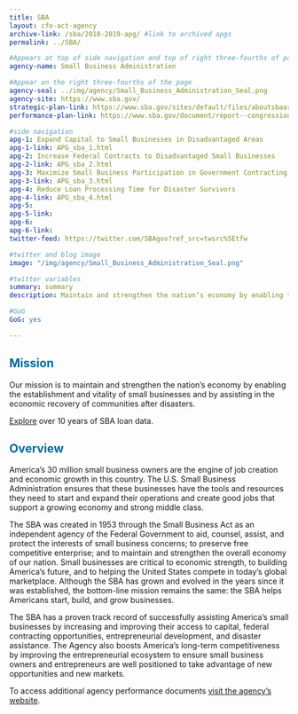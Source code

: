 ```yaml
---
title: SBA
layout: cfo-act-agency
archive-link: /sba/2018-2019-apg/ #link to archived apgs
permalink: ../SBA/

#Appears at top of side navigation and top of right three-fourths of page
agency-name: Small Business Administration

#Appear on the right three-fourths of the page
agency-seal: ../img/agency/Small_Business_Administration_Seal.png
agency-site: https://www.sba.gov/
strategic-plan-link: https://www.sba.gov/sites/default/files/aboutsbaarticle/SBA_FY_2018-2022_Strategic_Plan.pdf
performance-plan-link: https://www.sba.gov/document/report--congressional-budget-justification-annual-performance-report

#side navigation
apg-1: Expand Capital to Small Businesses in Disadvantaged Areas
apg-1-link: APG_sba_1.html
apg-2: Increase Federal Contracts to Disadvantaged Small Businesses
apg-2-link: APG_sba_2.html
apg-3: Maximize Small Business Participation in Government Contracting
apg-3-link: APG_sba_3.html
apg-4: Reduce Loan Processing Time for Disaster Survivors
apg-4-link: APG_sba_4.html
apg-5:
apg-5-link:
apg-6:
apg-6-link:
twitter-feed: https://twitter.com/SBAgov?ref_src=twsrc%5Etfw

#twitter and blog image
image: "/img/agency/Small_Business_Administration_Seal.png"

#twitter variables
summary: summary
description: Maintain and strengthen the nation’s economy by enabling the establishment and vitality of small business and by assisting in the economic recovery of communities after disasters.

#GoG
GoG: yes

---
```


<div class="usa-grid usa-graphic_list-row">
  <div class="usa-width-one-whole usa-media_block agency-page-section">
    <h2 style="color:#046b99;">Mission</h2>
    <p>Our mission is to maintain and strengthen the nation&rsquo;s economy by enabling the establishment and vitality of small businesses and by assisting in the economic recovery of communities after disasters.</p>
    <p><a href="{{ site.baseurl }}/data/#sba">Explore</a> over 10 years of SBA loan data.</p>
  </div>
</div>

<div class="usa-grid usa-graphic_list-row">
  <div class="usa-width-one-whole usa-media_block agency-page-section">
    <h2 style="color:#046b99;">Overview</h2>
    <p>America&rsquo;s 30 million small business owners are the engine of job creation and economic growth in this country. The U.S. Small Business Administration ensures that these businesses have the tools and resources they need to start and expand their operations and create good jobs that support a growing economy and strong middle class. </p>
    <p> The SBA was created in 1953 through the Small Business Act as an independent agency of the Federal Government to aid, counsel, assist, and protect the interests of small business concerns; to preserve free competitive enterprise; and to maintain and strengthen the overall economy of our nation. Small businesses are critical to economic strength, to building America&rsquo;s future, and to helping the United States compete in today&rsquo;s global marketplace. Although the SBA has grown and evolved in the years since it was established, the bottom-line mission remains the same: the SBA helps Americans start, build, and grow businesses.</p>
    <p>The SBA has a proven track record of successfully assisting America&rsquo;s small businesses by increasing and improving their access to capital, federal contracting opportunities, entrepreneurial development, and disaster assistance. The Agency also boosts America&rsquo;s long-term competitiveness by improving the entrepreneurial ecosystem to ensure small business owners and entrepreneurs are well positioned to take advantage of new opportunities and new markets. </p>
  </div>
</div>

<div class="usa-grid usa-graphic_list-row">
  <div class="usa-width-one-whole usa-media_block">
    <p>To access additional agency performance documents <a href="https://www.sba.gov/about-sba/sba-performance/performance-budget-finances" target="_blank">visit the agency’s website</a>.</p>
  </div>
</div>
